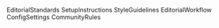 EditorialStandards
SetupInstructions
StyleGuidelines
EditorialWorkflow
ConfigSettings
CommunityRules
